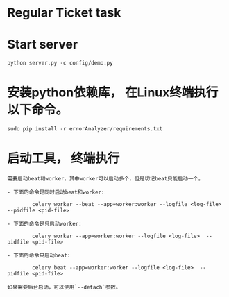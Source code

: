 Regular Ticket task
===============

# Start server

    python server.py -c config/demo.py


# 安装python依赖库， 在Linux终端执行以下命令。

    sudo pip install -r errorAnalyzer/requirements.txt


# 启动工具， 终端执行

    需要启动beat和worker，其中worker可以启动多个，但是切记beat只能启动一个。
    
    - 下面的命令是同时启动beat和worker:

            celery worker --beat --app=worker:worker --logfile <log-file>  --pidfile <pid-file>

    - 下面的命令是只启动worker:

            celery worker --app=worker:worker --logfile <log-file>  --pidfile <pid-file>

    - 下面的命令只启动beat:

            celery beat --app=worker:worker --logfile <log-file>  --pidfile <pid-file>

    如果需要后台启动，可以使用`--detach`参数。